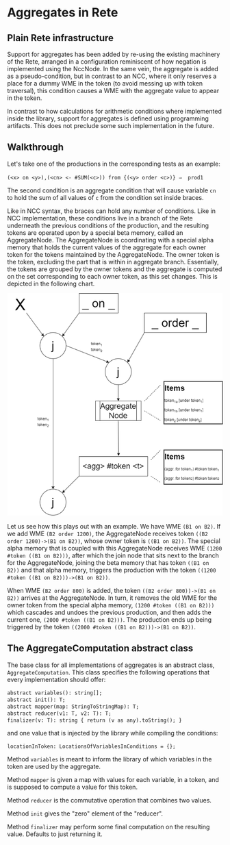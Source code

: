 # Aggregates in Rete
## Plain Rete infrastructure
Support for aggregates has been added by re-using the existing machinery of the Rete, arranged in a configuration 
reminiscent of how negation is implemented using the NccNode. In the same vein, the aggregate is added as a
pseudo-condition, but in contrast to an NCC, where it only reserves a place for a dummy WME in the token (to avoid
messing up with token traversal), this condition causes a WME with the aggregate value to appear in the token.

In contrast to how calculations for arithmetic conditions where implemented inside the library, support for aggregates
is defined using programming artifacts. This does not preclude some such implementation in the future.

## Walkthrough
Let's take one of the productions in the corresponding tests as an example:

`(<x> on <y>),(<cn> <- #SUM(<c>)) from {(<y> order <c>)} ⇒  prod1`

The second condition is an aggregate condition that will cause variable `cn` to hold the sum of all values of `c`
from the condition set inside braces.

Like in NCC syntax, the braces can hold any number of conditions. Like in NCC implementation, these conditions live
in a branch of the Rete underneath the previous conditions of the production, and the resulting tokens are operated
upon by a special beta memory, called an AggregateNode. The AggregateNode is coordinating with a special alpha
memory that holds the current values of the aggregate for each owner token for the tokens maintained by the 
AggregateNode. The owner token is the token, excluding the part that is within in aggregate branch. Essentially, the
tokens are grouped by the owner tokens and the aggregate is computed on the set corresponding to each owner token,
as this set changes. This is depicted in the following chart.

![Rete with Aggregate Node](drawio/AggregateNode.png)

Let us see how this plays out with an example. We have WME `(B1 on B2)`. If we add WME `(B2 order 1200)`, the AggregateNode
receives token `((B2 order 1200)->(B1 on B2))`, whose owner token is `((B1 on B2))`. The special alpha memory that is
coupled with this AggregateNode receives WME `(1200 #token ((B1 on B2)))`, after which the join node that sits next to
the branch for the AggregateNode, joining the beta memory that has token `((B1 on B2))` and that alpha memory, triggers
the production with the token `((1200 #token ((B1 on B2)))->(B1 on B2))`.

When WME `(B2 order 800)` is added, the token `((B2 order 800))->(B1 on B2))` arrives at the AggregateNode. In turn, it
removes the old WME for the owner token from the special alpha memory, `(1200 #token ((B1 on B2)))` which cascades and
undoes the previous production, and then adds the current one, `(2000 #token ((B1 on B2)))`. The production ends up
being triggered by the token `((2000 #token ((B1 on B2)))->(B1 on B2))`.

## The AggregateComputation abstract class
The base class for all implementations of aggregates is an abstract class, `AggregateComputation`. This class
specifies the following operations that every implementation should offer:

    abstract variables(): string[];
    abstract init(): T;
    abstract mapper(map: StringToStringMap): T;
    abstract reducer(v1: T, v2: T): T;
    finalizer(v: T): string { return (v as any).toString(); }

and one value that is injected by the library while compiling the conditions:

    locationInToken: LocationsOfVariablesInConditions = {};

Method `variables` is meant to inform the library of which variables in the token are used by the aggregate.

Method `mapper` is given a map with values for each variable, in a token, and is supposed to compute a 
value for this token.

Method `reducer` is the commutative operation that combines two values.

Method `init` gives the "zero" element of the "reducer".

Method `finalizer` may perform some final computation on the resulting value. Defaults to just returning it.
